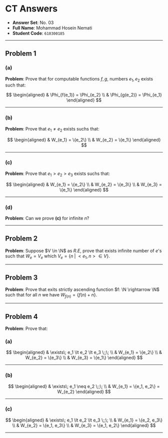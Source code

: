 # CT Answers

-   **Answer Set**: No. 03
-   **Full Name**: Mohammad Hosein Nemati
-   **Student Code**: `610300185`

---

## Problem 1

### (a)

**Problem**: Prove that for computable functions $f, g$, numbers $e_1, e_2$ exists such that:

$$
\begin{aligned}
    & \Phi_{f(e_1)} = \Phi_{e_2}
    \\
    & \Phi_{g(e_2)} = \Phi_{e_1}
\end{aligned}
$$

---

### (b)

**Problem**: Prove that $e_1 \neq e_2$ exists suchs that:

$$
\begin{aligned}
    & W_{e_1} = \{e_2\}
    \\
    & W_{e_2} = \{e_1\}
\end{aligned}
$$

---

### (c)

**Problem**: Prove that $e_1 \gt e_2 \gt e_3$ exists suchs that:

$$
\begin{aligned}
    & W_{e_1} = \{e_2\}
    \\
    & W_{e_2} = \{e_3\}
    \\
    & W_{e_3} = \{e_1\}
\end{aligned}
$$

---

### (d)

**Problem**: Can we prove **(c)** for infinite $n$?

---

## Problem 2

**Problem**: Suppose $V \in \N$ as $R.E$, prove that exists infinite number of $e$'s such that $W_e = V_e$ which $V_e = \{n \;|\; <e_1, n> \in V\}$.

---

## Problem 3

**Problem**: Prove that exits strictly ascending function $f: \N \rightarrow \N$ such that for all $n$ we have $W_{f(n)} = \{f(n) + n\}$.

---

## Problem 4

**Problem**: Prove that:

### (a)

$$
\begin{aligned}
    & \exists\; e_1 \lt e_2 \lt e_3 \;;\;
    \\
    & W_{e_1} = \{e_2\}
    \\
    & W_{e_2} = \{e_3\}
    \\
    & W_{e_3} = \{e_1\}
\end{aligned}
$$

---

### (b)

$$
\begin{aligned}
    & \exists\; e_1 \neq e_2 \;;\;
    \\
    & W_{e_1} = \{e_1, e_2\} = W_{e_2}
\end{aligned}
$$

---

### (c)

$$
\begin{aligned}
    & \exists\; e_1 \lt e_2 \lt e_3 \;;\;
    \\
    & W_{e_1} = \{e_2, e_3\}
    \\
    & W_{e_2} = \{e_1, e_3\}
    \\
    & W_{e_3} = \{e_1, e_2\}
\end{aligned}
$$

---

